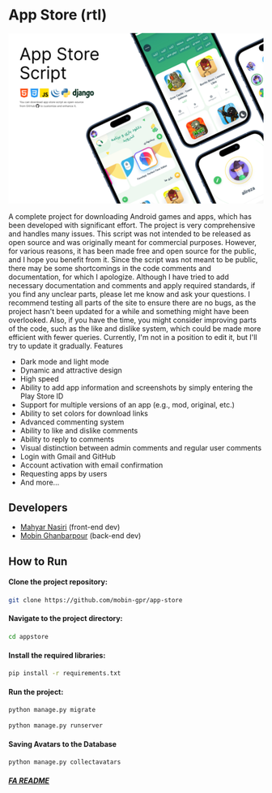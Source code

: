 # App Store (rtl)
<img src="https://github.com/mobin-gpr/app-store/blob/main/screenshots/cover.png">

A complete project for downloading Android games and apps, which has been developed with significant effort. The project is very comprehensive and handles many issues. This script was not intended to be released as open source and was originally meant for commercial purposes. However, for various reasons, it has been made free and open source for the public, and I hope you benefit from it. Since the script was not meant to be public, there may be some shortcomings in the code comments and documentation, for which I apologize. Although I have tried to add necessary documentation and comments and apply required standards, if you find any unclear parts, please let me know and ask your questions. I recommend testing all parts of the site to ensure there are no bugs, as the project hasn't been updated for a while and something might have been overlooked. Also, if you have the time, you might consider improving parts of the code, such as the like and dislike system, which could be made more efficient with fewer queries. Currently, I'm not in a position to edit it, but I'll try to update it gradually.
Features

- Dark mode and light mode
- Dynamic and attractive design
- High speed
- Ability to add app information and screenshots by simply entering the Play Store ID
- Support for multiple versions of an app (e.g., mod, original, etc.)
- Ability to set colors for download links
- Advanced commenting system
- Ability to like and dislike comments
- Ability to reply to comments
- Visual distinction between admin comments and regular user comments
- Login with Gmail and GitHub
- Account activation with email confirmation
- Requesting apps by users
- And more...

## Developers

- [Mahyar Nasiri](https://github.com/Mhyar-nsi) (front-end dev)
- [Mobin Ghanbarpour](https://github.com/mobin-gpr/) (back-end dev)

## How to Run


#### Clone the project repository:

```bash
git clone https://github.com/mobin-gpr/app-store
```
#### Navigate to the project directory:

```bash
cd appstore
```
#### Install the required libraries:

```bash
pip install -r requirements.txt
```
#### Run the project:

```bash
python manage.py migrate
```
```bash
python manage.py runserver
```
#### Saving Avatars to the Database

```bash
python manage.py collectavatars
```
##### [FA README](https://github.com/mobin-gpr/appstore/blob/main/README-FA.md)

